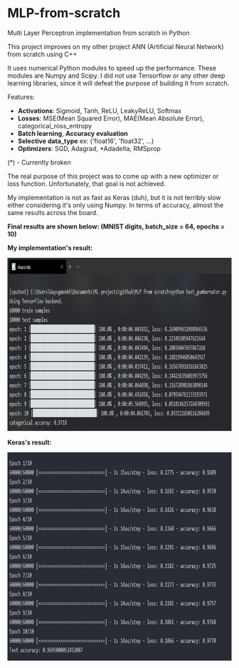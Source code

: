 # MLP-from-scratch
Multi Layer Perceptron implementation from scratch in Python

This project improves on my other project ANN (Artificial Neural Network) from scratch using C++

It uses numerical Python modules to speed up the performance. These modules are Numpy and Scipy.
I did not use Tensorflow or any other deep learning libraries, since it will defeat the purpose of building it
from scratch.

Features:
* **Activations**: Sigmoid, Tanh, ReLU, LeakyReLU, Softmax
* **Losses**: MSE(Mean Squared Error), MAE(Mean Absolute Error), categorical_ross_entropy
* **Batch learning**, **Accuracy evaluation**
* **Selective data_type** ex: ('float16', 'float32', ...)
* **Optimizers**: SGD, Adagrad, *Adadelta, RMSprop

(*) - Currently broken

The real purpose of this project was to come up with a new optimizer or loss function. Unfortunately, that goal is
not achieved.

My implementation is not as fast as Keras (duh), but it is not terribly slow either considering it's only using Numpy.
In terms of accuracy, almost the same results across the board.

**Final results are shown below: (MNIST digits, batch_size = 64, epochs = 10)**

**My implementation's result:**
<p align="center">
  <img src="gumbernator_mlp_result.PNG" width=947 height=389>
</p>

**Keras's result:**
<p align="center">
  <img src="keras_mlp_result.png" width=908 height=468>
</p>
